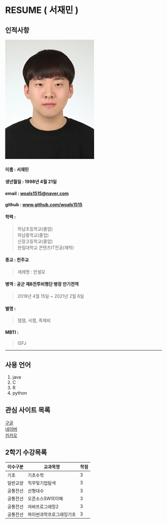 # RESUME ( 서재민 )

## 인적사항
![face](/image01.jpg)

#### 이름 : 서재민
#### 생년월일 : 1998년 4월 21일
#### email : woals1515@naver.com
#### github : www.github.com/woals1515
#### 학력 :    
>하남초등학교(졸업)    
>하남중학교(졸업)  
>신장고등학교(졸업)    
>한림대학교 콘텐츠IT전공(재학)    
#### 종교 : 천주교
>세례명 : 안셀모
#### 병역 : 공군 제8전투비행단 병장 만기전역
>2019년 4월 15일 ~ 2021년 2월 6일
#### 별명 : 
>잼잼, 서잼, 족제비
#### MBTI : 
>ISFJ
------------
## 사용 언어
1. java  
2. C  
3. R 
4. python

## 관심 사이트 목록
[구글][Google]  
[네이버][Naver]  
[카카오][Kakao]

## 2학기 수강목록

|이수구분|교과목명|학점|
|----|----|----|
|기초|기초수학|3|
|일반교양|직무및기업탐색|3|
|공통전선|선형대수|3|
|공통전선|오픈소스SW의이해|3|
|공통전선|자바프로그래밍2|3|
|공통전선|파이썬과학프로그래밍기초|3|






[Google]: www.google.com
[Naver]: www.naver.com
[Kakao]: www.kakao.com
